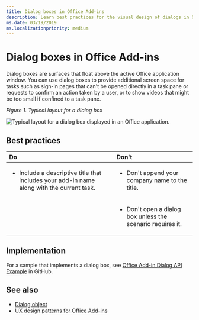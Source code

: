 ```yaml
---
title: Dialog boxes in Office Add-ins
description: Learn best practices for the visual design of dialogs in Office Add-ins.
ms.date: 03/19/2019
ms.localizationpriority: medium
---
```



# Dialog boxes in Office Add-ins

Dialog boxes are surfaces that float above the active Office application window. You can use dialog boxes to provide additional screen space for tasks such as sign-in pages that can't be opened directly in a task pane or requests to confirm an action taken by a user, or to show videos that might be too small if confined to a task pane.

*Figure 1. Typical layout for a dialog box*

![Typical layout for a dialog box displayed in an Office application.](../images/overview-with-app-dialog.png)

## Best practices

|Do|Don't|
|:-----|:--------|
|<ul><li>Include a descriptive title that includes your add-in name along with the current task.</li></ul>|<ul><li>Don't append your company name to the title.</li></ul>|
||<ul><li>Don't open a dialog box unless the scenario requires it.</li></ul>|

## Implementation

For a sample that implements a dialog box, see [Office Add-in Dialog API Example](https://github.com/OfficeDev/Office-Add-in-Dialog-API-Simple-Example) in GitHub.

## See also

- [Dialog object](/javascript/api/office/office.dialog)
- [UX design patterns for Office Add-ins](../design/ux-design-pattern-templates.md)
